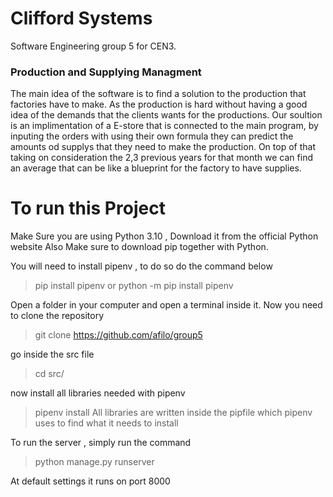 # Clifford Systems
Software Engineering group 5 for CEN3. 

### Production and Supplying Managment



The main idea of the software is to find a solution to the production that factories have to make. As the production is hard without having a good idea of the demands that the clients wants for the productions. Our soultion is an implimentation of a E-store that is connected to the main program, by inputing the orders with using their own formula they can predict the amounts od supplys that they need to make the production. On top of that taking on consideration the 2,3 previous years for that month we can find an average that can be like a blueprint for the factory to have supplies. 

# To run this Project

Make Sure you are using Python 3.10 , Download it from the official Python website
Also Make sure to download pip together with Python.

You will need to install pipenv , to do so do the command below 
> pip install pipenv
or 
> python -m pip install pipenv

Open a folder in your computer and open a terminal inside it.
Now you need to clone the repository
> git clone https://github.com/afilo/group5

go inside the src file 
> cd src/

now install all libraries needed with pipenv 
>pipenv install
All libraries are written inside the pipfile which pipenv uses to find what it needs to install

To run the server , simply run the command
>python manage.py runserver

At default settings it runs on port 8000 
